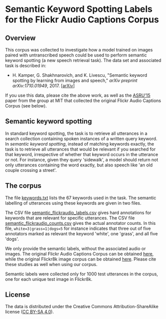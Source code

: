 Semantic Keyword Spotting Labels for the Flickr Audio Captions Corpus
=====================================================================

Overview
--------
This corpus was collected to investigate how a model trained on images paired
with untranscribed speech could be used to perform semantic keyword spotting (a
new speech retrieval task). The data set and associated task is described in:

- H. Kamper, G. Shakhnarovich, and K. Livescu, "Semantic keyword spotting by
  learning from images and speech," *arXiv preprint arXiv:1710.01949*, 2017.
  [[arXiv](https://arxiv.org/abs/1710.01949)]

If you use this data, please cite the above work, as well as the
[ASRU'15](http://people.csail.mit.edu/dharwath/papers/Harwath_ASRU-15.pdf)
paper from the group at MIT that collected the original Flickr Audio Captions
Corpus (see below).


Semantic keyword spotting
-------------------------
In standard keyword spotting, the task is to retrieve all utterances in a
search collection containing spoken instances of a written query keyword. In
*semantic keyword spotting*, instead of matching keywords exactly, the task is
to retrieve all utterances that would be relevant if you searched for that
keyword, irrespective of whether that keyword occurs in the utterance or not.
For instance, given they query 'sidewalk', a model should return not only
utterances containing the word exactly, but also speech like 'an old couple
crossing a street'.


The corpus
----------
The file [keywords.txt](data/keywords.txt) lists the 67 keywords used in the
task. The semantic labelling of utterances using these keywords are given in
two files.

The CSV file
[semantic\_flickraudio\_labels.csv](data/semantic_flickraudio_labels.csv) gives
hard annotations for keywords that are relevant for specific utterances. The
CSV file
[semantic\_flickraudio\_counts.csv](data/semantic_flickraudio_counts.csv) gives
the actual annotator counts. In this file, `white=3|grass=1|dogs=5` for
instance indicates that three out of five annotators marked as relevant the
keyword 'white', one 'grass', and all five 'dogs'.

We only provide the semantic labels, without the associated audio or images.
The original Flickr Audio Captions Corpus can be obtained
[here](https://groups.csail.mit.edu/sls/downloads/flickraudio/), while the
original Flickr8k image corpus can be obtained
[here](http://nlp.cs.illinois.edu/HockenmaierGroup/Framing_Image_Description/KCCA.html).
Please cite these studies as well when using our corpus.

Semantic labels were collected only for 1000 test utterances in the corpus, one
for each unique test image in Flickr8k.


License
-------
The data is distributed under the Creative Commons Attribution-ShareAlike
license ([CC BY-SA 4.0](http://creativecommons.org/licenses/by-sa/4.0/)).
